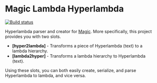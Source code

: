 
# Magic Lambda Hyperlambda

[![Build status](https://travis-ci.org/polterguy/magic.lambda.hyperlambda.svg?master)](https://travis-ci.org/polterguy/magic.lambda.hyperlambda)

Hyperlambda parser and creator for [Magic](https://github.com/polterguy/magic). More specifically, this project provides you with two
slots.

* __[hyper2lambda]__ - Transforms a piece of Hyperlambda (text) to a lambda hierarchy.
* __[lambda2hyper]__ - Transforms a lambda hierarchy to Hyperlambda (text).

Using these slots, you can both easily create, serialize, and parse Hyperlambda to lambda, and vice versa.
